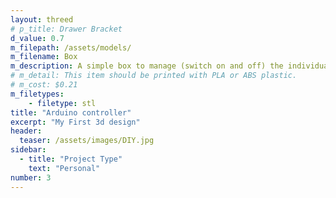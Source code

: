 ```yaml
---
layout: threed
# p_title: Drawer Bracket
d_value: 0.7
m_filepath: /assets/models/
m_filename: Box
m_description: A simple box to manage (switch on and off) the individual elements (Arduino nano, Lights, Fans) individually.
# m_detail: This item should be printed with PLA or ABS plastic.
# m_cost: $0.21
m_filetypes:
    - filetype: stl
title: "Arduino controller"
excerpt: "My First 3d design"
header:
  teaser: /assets/images/DIY.jpg
sidebar:
  - title: "Project Type"
    text: "Personal"
number: 3
---
```

